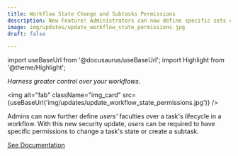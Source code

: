 ```yaml
---
title: Workflow State Change and Subtasks Permissions
description: New Feature! Administrators can now define specific sets of permissions users will need to change a task's state or create a subtask.
image: img/updates/update_workflow_state_permissions.jpg
draft: false

---
```


import useBaseUrl from '@docusaurus/useBaseUrl'; 
import Highlight from '@theme/Highlight';


<div className="align-center">
<div className="card">
<div className="card__header">

<span className="hero__subtitle"><em>Harness greater control over your workflows.</em></span>

</div>
<div className="card__image">

<img alt="fab" className="img_card" src={useBaseUrl('img/updates/update_workflow_state_permissions.jpg')} />
<br/>

</div>
<div className="card__body">

Admins can now further define _users'_ faculties over a task's lifecycle in a workflow. With this new security update, _users_ can be required to have specific permissions to change a task's state or create a subtask.

</div>
<div className="card__footer text-center align-padding-center">

<a className="button button--info button--block" href="/docs/documentation/admin/workflows/settings_panels/create_edit_state#state-changes">See Documentation</a>
<br/>

</div>
</div>
</div>
